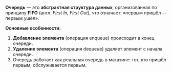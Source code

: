 **Очередь** — это **абстрактная структура данных**, организованная по принципу **FIFO** (англ. _First In, First Out_), что означает: «первым пришёл — первым ушёл».

**Основные особенности:**
1. **Добавление элемента** (операция enqueue) происходит в конец очереди.
2. **Удаление элемента** (операция dequeue) удаляет элемент с начала очереди.
3. Очередь работает как реальная очередь в магазине: тот, кто пришёл первым, обслуживается первым.
